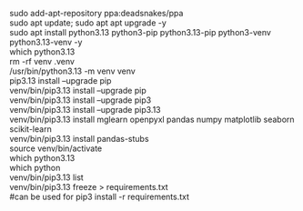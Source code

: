 sudo add-apt-repository ppa:deadsnakes/ppa  
sudo apt update; sudo apt apt upgrade \-y  
sudo apt install python3.13 python3-pip python3.13-pip python3-venv python3.13-venv \-y  
which python3.13  
rm \-rf venv .venv  
/usr/bin/python3.13 \-m venv venv  
pip3.13 install –upgrade pip  
venv/bin/pip3.13 install –upgrade pip  
venv/bin/pip3.13 install –upgrade pip3  
venv/bin/pip3.13 install –upgrade pip3.13  
venv/bin/pip3.13 install mglearn openpyxl pandas numpy matplotlib seaborn scikit-learn  
venv/bin/pip3.13 install pandas-stubs  
source venv/bin/activate  
which python3.13  
which python  
venv/bin/pip3.13 list  
venv/bin/pip3.13 freeze \> requirements.txt  
\#can be used for pip3 install \-r requirements.txt